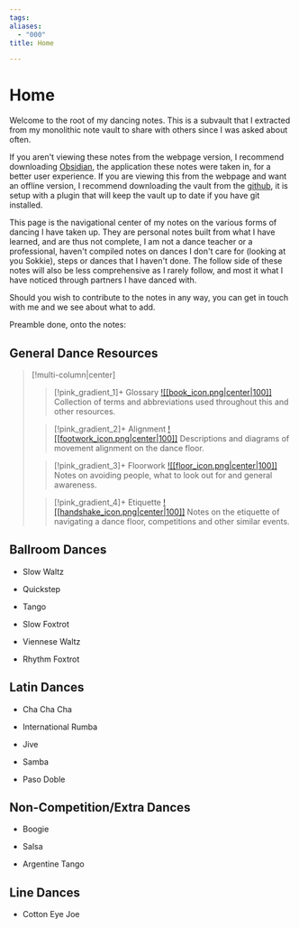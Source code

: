 ```yaml
---
tags: 
aliases:
  - "000"
title: Home

---
```

# Home
Welcome to the root of my dancing notes. This is a subvault that I extracted from my monolithic note vault to share with others since I was asked about often.

If you aren't viewing these notes from the webpage version, I recommend downloading [Obsidian](<[Obsidian](https://obsidian.md/)>), the application these notes were taken in, for a better user experience. If you are viewing this from the webpage and want an offline version, I recommend downloading the vault from the [github](https://github.com/Rhett-Flanagan/dancing-obsidian-vault), it is setup with a plugin that will keep the vault up to date if you have git installed.

This page is the navigational center of my notes on the various forms of dancing I have taken up. They are personal notes built from what I have learned, and are thus not complete, I am not a dance teacher or a professional, haven't compiled notes on dances I don't care for (looking at you Sokkie), steps or dances that I haven't done. The follow side of these notes will also be less comprehensive as I rarely follow, and most it what I have noticed through partners I have danced with.

Should you wish to contribute to the notes in any way, you can get in touch with me and we see about what to add.

Preamble done, onto the notes:

## General Dance Resources

> [!multi-column|center]
>
> > [!pink_gradient_1]+ Glossary
> > [![[book_icon.png|center|100]]](Glossary.md)
> > Collection of terms and abbreviations used throughout this and other resources.
> 
> > [!pink_gradient_2]+ Alignment
> > [![[footwork_icon.png|center|100]]](Alignment.md)
> > Descriptions and diagrams of movement alignment on the dance floor.
> 
>  > [!pink_gradient_3]+ Floorwork
>  > [![[floor_icon.png|center|100]]](Floorwork.md)
>  > Notes on avoiding people, what to look out for and general awareness.
>  
>  > [!pink_gradient_4]+ Etiquette 
>  > [![[handshake_icon.png|center|100]]](Etiquette.md)
>  > Notes on the etiquette of navigating a dance floor, competitions and other similar events.

## Ballroom Dances

- Slow Waltz

- Quickstep

- Tango

- Slow Foxtrot

- Viennese Waltz

- Rhythm Foxtrot

## Latin Dances

- Cha Cha Cha

- International Rumba

- Jive

- Samba

- Paso Doble

## Non-Competition/Extra Dances

- Boogie

- Salsa

- Argentine Tango

## Line Dances

- Cotton Eye Joe
